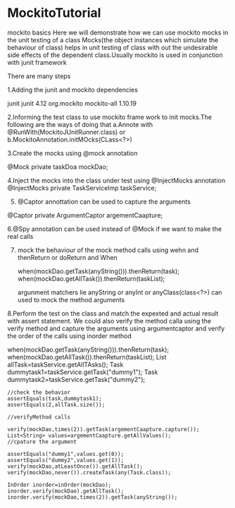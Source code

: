 # MockitoTutorial
mockito basics
Here we will demonstrate how we can use mockito mocks in the unit testing of a class
Mocks(the object instances which simulate the behaviour of class) helps in unit testing
of class with out the undesirable side effects of the dependent class.Usually mockito is used in
conjunction with junit framework

There are many steps

1.Adding the junit and mockito dependencies

</dependency>
		<dependency>
			<groupId>junit</groupId>
			<artifactId>junit</artifactId>
			<version>4.12</version>
		</dependency>
		<dependency>
			<groupId>org.mockito</groupId>
			<artifactId>mockito-all</artifactId>
			<version>1.10.19</version>
		</dependency>

2.Informing the test class to use mockito frame work to init mocks.The following are the ways of doing that
 a.Annote with @RunWith(MockitoJUnitRunner.class)
 or 
 b.MockitoAnnotation.initMOcks(CLass<?>)
 
 3.Create the mocks  using @mock annotation
 
  @Mock
  private taskDoa mockDao;
  
 4.Inject the mocks into the class under test using @InjectMocks annotation
     @InjectMocks 
     private TaskServiceImp taskService;
     
 5. @Captor annottation can be used to capture the arguments
  
  @Captor
   private ArgumentCaptor<String> argementCaapture;

 6.@Spy annotation can be used instead of @Mock if we want to make the real calls
 
 
7. mock the behaviour of the mock method calls using wehn and thenReturn or doReturn and When

   when(mockDao.getTask(anyString())).thenReturn(task);
	when(mockDao.getAllTask()).thenReturn(taskList);
  
   argunment matchers lie anyString or anyInt or anyClass(class<?>) can used to mock the method arguments
   
   
8.Perform the test on the class  and match the expexted and actual result with assert statement.
  We could also verify the method calla using the verify method and capture the arguments using argumentcaptor and 
  verify the order of the calls using inorder method


 when(mockDao.getTask(anyString())).thenReturn(task);
	when(mockDao.getAllTask()).thenReturn(taskList);
	List<Task> allTask=taskService.getAllTAsks();
	Task dummytask1=taskService.getTask("dummy1");
	Task dummytask2=taskService.getTask("dummy2");    
	
	//check the behavior
	assertEquals(task,dummytask1);
	assertEquals(2,allTask.size());
	
	//verifyMethod calls
  
    verify(mockDao,times(2)).getTask(argementCaapture.capture());
    List<String> values=argementCaapture.getAllValues();
    //cpature the argument
    
    assertEquals("dummy1",values.get(0));
    assertEquals("dummy2",values.get(1));
    verify(mockDao,atLeastOnce()).getAllTask();
    verify(mockDao,never()).createTask(any(Task.class));
  
    InOrder inorder=inOrder(mockDao);
    inorder.verify(mockDao).getAllTask();
    inorder.verify(mockDao,times(2)).getTask(anyString());


